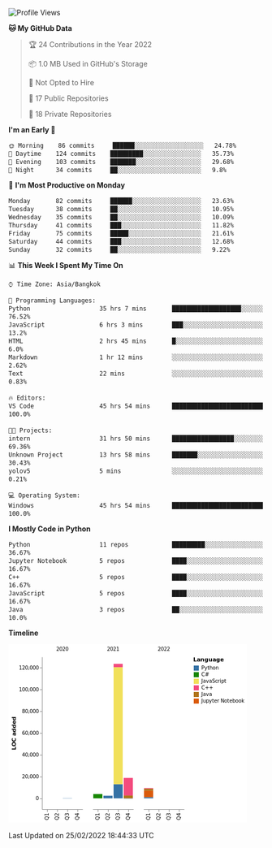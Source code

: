 <!--START_SECTION:waka-->
![Profile Views](http://img.shields.io/badge/Profile%20Views-0-blue)

**🐱 My GitHub Data** 

> 🏆 24 Contributions in the Year 2022
 > 
> 📦 1.0 MB Used in GitHub's Storage 
 > 
> 🚫 Not Opted to Hire
 > 
> 📜 17 Public Repositories 
 > 
> 🔑 18 Private Repositories  
 > 
**I'm an Early 🐤** 

```text
🌞 Morning    86 commits     ██████░░░░░░░░░░░░░░░░░░░   24.78% 
🌆 Daytime    124 commits    █████████░░░░░░░░░░░░░░░░   35.73% 
🌃 Evening    103 commits    ███████░░░░░░░░░░░░░░░░░░   29.68% 
🌙 Night      34 commits     ██░░░░░░░░░░░░░░░░░░░░░░░   9.8%

```
📅 **I'm Most Productive on Monday** 

```text
Monday       82 commits     ██████░░░░░░░░░░░░░░░░░░░   23.63% 
Tuesday      38 commits     ██░░░░░░░░░░░░░░░░░░░░░░░   10.95% 
Wednesday    35 commits     ██░░░░░░░░░░░░░░░░░░░░░░░   10.09% 
Thursday     41 commits     ███░░░░░░░░░░░░░░░░░░░░░░   11.82% 
Friday       75 commits     █████░░░░░░░░░░░░░░░░░░░░   21.61% 
Saturday     44 commits     ███░░░░░░░░░░░░░░░░░░░░░░   12.68% 
Sunday       32 commits     ██░░░░░░░░░░░░░░░░░░░░░░░   9.22%

```


📊 **This Week I Spent My Time On** 

```text
⌚︎ Time Zone: Asia/Bangkok

💬 Programming Languages: 
Python                   35 hrs 7 mins       ███████████████████░░░░░░   76.52% 
JavaScript               6 hrs 3 mins        ███░░░░░░░░░░░░░░░░░░░░░░   13.2% 
HTML                     2 hrs 45 mins       █░░░░░░░░░░░░░░░░░░░░░░░░   6.0% 
Markdown                 1 hr 12 mins        ░░░░░░░░░░░░░░░░░░░░░░░░░   2.62% 
Text                     22 mins             ░░░░░░░░░░░░░░░░░░░░░░░░░   0.83%

🔥 Editors: 
VS Code                  45 hrs 54 mins      █████████████████████████   100.0%

🐱‍💻 Projects: 
intern                   31 hrs 50 mins      █████████████████░░░░░░░░   69.36% 
Unknown Project          13 hrs 58 mins      ███████░░░░░░░░░░░░░░░░░░   30.43% 
yolov5                   5 mins              ░░░░░░░░░░░░░░░░░░░░░░░░░   0.21%

💻 Operating System: 
Windows                  45 hrs 54 mins      █████████████████████████   100.0%

```

**I Mostly Code in Python** 

```text
Python                   11 repos            █████████░░░░░░░░░░░░░░░░   36.67% 
Jupyter Notebook         5 repos             ████░░░░░░░░░░░░░░░░░░░░░   16.67% 
C++                      5 repos             ████░░░░░░░░░░░░░░░░░░░░░   16.67% 
JavaScript               5 repos             ████░░░░░░░░░░░░░░░░░░░░░   16.67% 
Java                     3 repos             ██░░░░░░░░░░░░░░░░░░░░░░░   10.0%

```


**Timeline**

![Chart not found](https://raw.githubusercontent.com/pntt3011/pntt3011/main/charts/bar_graph.png) 


 Last Updated on 25/02/2022 18:44:33 UTC
<!--END_SECTION:waka-->
